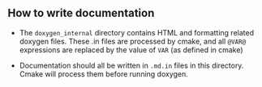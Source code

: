 ## How to write documentation
- The `doxygen_internal` directory contains HTML and formatting related doxygen files. These .in
files are processed by cmake, and all `@VAR@` expressions are replaced by the value of `VAR` (as defined in cmake)

- Documentation should all be written in `.md.in` files in this directory. Cmake will process them before running doxygen.
